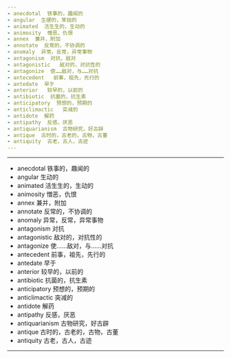```yaml
---
- anecdotal  铁事的，趣闻的
- angular  生硬的，笨拙的
- animated  活生生的，生动的
- animosity  憎恶，仇恨
- annex  兼并，附加
- annotate  反常的，不协调的
- anomaly  异常，反常，异常事物
- antagonism  对抗，敌对
- antagonistic   敌对的，对抗性的
- antagonize  使……敌对，与……对抗
- antecedent   前事，祖先，先行的
- antedate  早于
- anterior   较早的，以前的
- antibiotic  抗菌的，抗生素
- anticipatory  预想的，预期的
- anticlimactic   突减的
- antidote  解药
- antipathy  反感，厌恶
- antiquarianism  古物研究，好古辟
- antique  古时的，古老的，古物，古董
- antiquity  古老，古人，古迹
---
```


---
- anecdotal  铁事的，趣闻的
- angular  生动的
- animated  活生生的，生动的
- animosity  憎恶，仇恨
- annex  兼并，附加
- annotate  反常的，不协调的
- anomaly  异常，反常，异常事物
- antagonism  对抗
- antagonistic  敌对的，对抗性的
- antagonize  使……敌对，与……对抗
- antecedent  前事，祖先，先行的
- antedate  早于
- anterior  较早的，以前的
- antibiotic  抗菌的，抗生素
- anticipatory  预想的，预期的
- anticlimactic  突减的
- antidote  解药
- antipathy  反感，厌恶
- antiquarianism  古物研究，好古辟
- antique  古时的，古老的，古物，古董
- antiquity  古老，古人，古迹
---